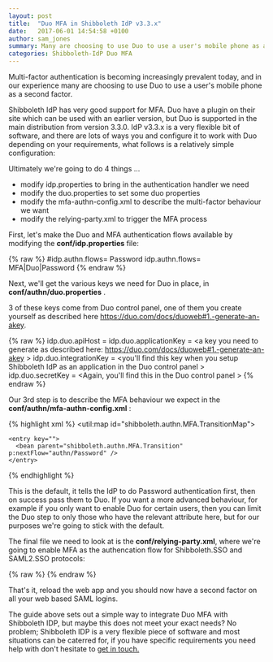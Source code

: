 ```yaml
---
layout: post
title:  "Duo MFA in Shibboleth IdP v3.3.x"
date:   2017-06-01 14:54:58 +0100
author: sam_jones
summary: Many are choosing to use Duo to use a user's mobile phone as a second factor
categories: Shibboleth-IdP Duo MFA
---
```

Multi-factor authentication is becoming increasingly prevalent today,
and in our experience many are choosing to use Duo to use a user's mobile
 phone as a second factor.

Shibboleth IdP has very good support for MFA. Duo have a plugin on their
 site which can be used with an earlier version, but Duo is supported in
 the main distribution from version 3.3.0. IdP v3.3.x is a very flexible bit
 of software, and there are lots of ways you and configure it to work with
  Duo depending on your requirements, what follows is a relatively simple
   configuration:

Ultimately we're going to do 4 things ...

* modify idp.properties to bring in the authentication handler we need
* modify the duo.properties to set some duo properties
* modify the mfa-authn-config.xml to describe the multi-factor behaviour we want
* modify the relying-party.xml to trigger the MFA process

First, let's make the Duo and MFA authentication flows available by modifying
 the **conf/idp.properties** file:

{% raw %}
#idp.authn.flows= Password
idp.authn.flows= MFA|Duo|Password
{% endraw %}

Next, we'll get the various keys we need for Duo in place, in **conf/authn/duo.properties** .

3 of these keys come from Duo control panel, one of them you create yourself as described here <https://duo.com/docs/duoweb#1.-generate-an-akey>.

{% raw %}
idp.duo.apiHost = <the api host as specified in the duo control panel >
idp.duo.applicationKey = <a key you need to generate as described here: https://duo.com/docs/duoweb#1.-generate-an-akey >
idp.duo.integrationKey = <you'll find this key when you setup Shibboleth IdP as an application in the Duo control panel >
idp.duo.secretKey = <Again, you'll find this in the Duo control panel >
{% endraw %}

Our 3rd step is to describe the MFA behaviour we expect in the **conf/authn/mfa-authn-config.xml** :

{% highlight xml %}
<util:map id="shibboleth.authn.MFA.TransitionMap">
  <!-- First rule runs the Password login flow. -->
    <entry key="">
      <bean parent="shibboleth.authn.MFA.Transition" p:nextFlow="authn/Password" />
    </entry> 
  <!-- Second rule runs a function if Password succeeds, to determine whether an additional factor is required. -->
   <entry key="authn/Password">
     <bean parent="shibboleth.authn.MFA.Transition" p:nextFlowStrategy-ref="checkSecondFactor" />
   </entry>
   <!-- An implicit final rule will return whatever the final flow returns. -->
</util:map> 
<!-- Example script to see if second factor is required. -->
<bean id="checkSecondFactor" parent="shibboleth.ContextFunctions.Scripted" factory-method="inlineScript">
  <constructor-arg>
    <value>
      <![CDATA[
        nextFlow = "authn/Duo";
        nextFlow;   // pass control to second factor or end with the first
      ]]>
    </value>
  </constructor-arg>
</bean>
{% endhighlight %}

This is the default, it tells the IdP to do Password authentication first, then on success pass them to Duo. If you want a more advanced behaviour, for example if you only want to enable Duo for certain users, then you can limit the Duo step to only those who have the relevant attribute here, but for our purposes we're going to stick with the default.

The final file we need to look at is the **conf/relying-party.xml**, where we're going to enable MFA as the authencation flow for Shibboleth.SSO and SAML2.SSO protocols:

{% raw %}
    <bean id="shibboleth.DefaultRelyingParty" parent="RelyingParty">
        <property name="profileConfigurations">
            <list>
                <bean parent="Shibboleth.SSO" p:authenticationFlows="#{{'MFA'}}" p:postAuthenticationFlows="attribute-release" />
                <ref bean="SAML1.AttributeQuery" />
                <ref bean="SAML1.ArtifactResolution" />
                <bean parent="SAML2.SSO" p:authenticationFlows="#{{'MFA'}}" p:postAuthenticationFlows="attribute-release" />
                <ref bean="SAML2.ECP" />
                <ref bean="SAML2.Logout" />
                <ref bean="SAML2.AttributeQuery" />
                <ref bean="SAML2.ArtifactResolution" />
                <ref bean="Liberty.SSOS" />
            </list>
        </property>
    </bean>
{% endraw %}

That's it, reload the web app and you should now have a second factor on all your web based SAML logins.

The guide above sets out a simple way to integrate Duo MFA with Shibboleth IDP, but maybe this does not meet your exact needs? No problem; Shibboleth IDP is a very flexible piece of software and most situations can be caterred for, if you have specific requirements you need help with don't hesitate to [get in touch.](/contact/)
